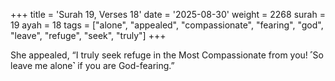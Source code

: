 +++
title = 'Surah 19, Verses 18'
date = '2025-08-30'
weight = 2268
surah = 19
ayah = 18
tags = ["alone", "appealed", "compassionate", "fearing", "god", "leave", "refuge", "seek", "truly"]
+++

She appealed, “I truly seek refuge in the Most Compassionate from you! ˹So leave me alone˺ if you are God-fearing.”